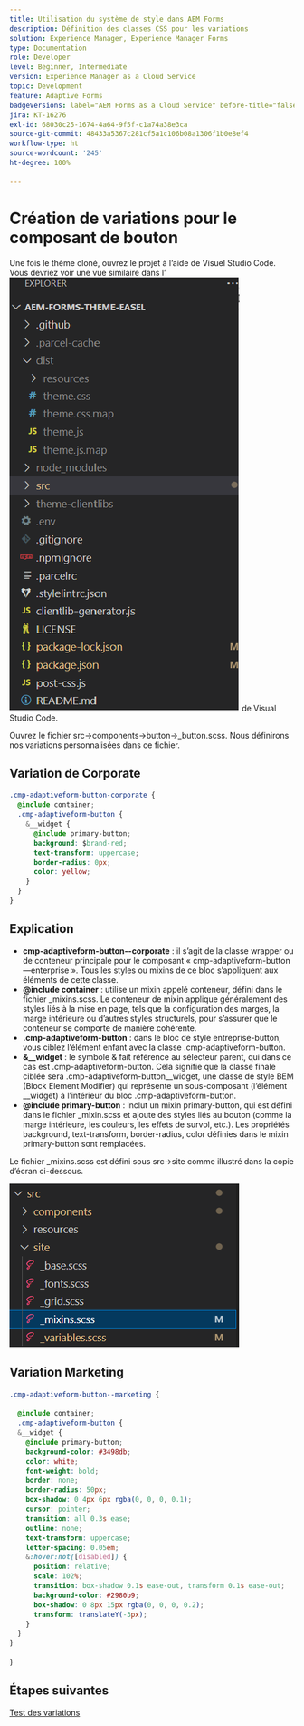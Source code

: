 ```yaml
---
title: Utilisation du système de style dans AEM Forms
description: Définition des classes CSS pour les variations
solution: Experience Manager, Experience Manager Forms
type: Documentation
role: Developer
level: Beginner, Intermediate
version: Experience Manager as a Cloud Service
topic: Development
feature: Adaptive Forms
badgeVersions: label="AEM Forms as a Cloud Service" before-title="false"
jira: KT-16276
exl-id: 68030c25-1674-4a64-9f5f-c1a74a38e3ca
source-git-commit: 48433a5367c281cf5a1c106b08a1306f1b0e8ef4
workflow-type: ht
source-wordcount: '245'
ht-degree: 100%

---
```


# Création de variations pour le composant de bouton

Une fois le thème cloné, ouvrez le projet à l’aide de Visuel Studio Code. Vous devriez voir une vue similaire dans l’![explorateur de projets](assets/easel-theme.png) de Visual Studio Code.

Ouvrez le fichier src->components->button->_button.scss. Nous définirons nos variations personnalisées dans ce fichier.

## Variation de Corporate

```css
.cmp-adaptiveform-button-corporate {
  @include container;
  .cmp-adaptiveform-button {
    &__widget {
      @include primary-button;
      background: $brand-red;
      text-transform: uppercase;
      border-radius: 0px;
      color: yellow;
    }
  }
}
```

## Explication

* **cmp-adaptiveform-button--corporate** : il s’agit de la classe wrapper ou de conteneur principale pour le composant « cmp-adaptiveform-button—enterprise ».
Tous les styles ou mixins de ce bloc s’appliquent aux éléments de cette classe.
* **@include container** : utilise un mixin appelé conteneur, défini dans le fichier _mixins.scss. Le conteneur de mixin applique généralement des styles liés à la mise en page, tels que la configuration des marges, la marge intérieure ou d’autres styles structurels, pour s’assurer que le conteneur se comporte de manière cohérente.
* **.cmp-adaptiveform-button** : dans le bloc de style entreprise-button, vous ciblez l’élément enfant avec la classe .cmp-adaptiveform-button.
* **&amp;__widget** : le symbole &amp; fait référence au sélecteur parent, qui dans ce cas est .cmp-adaptiveform-button.
Cela signifie que la classe finale ciblée sera .cmp-adaptiveform-button__widget, une classe de style BEM (Block Element Modifier) qui représente un sous-composant (l’élément __widget) à l’intérieur du bloc .cmp-adaptiveform-button.
* **@include primary-button** : inclut un mixin primary-button, qui est défini dans le fichier _mixin.scss et ajoute des styles liés au bouton (comme la marge intérieure, les couleurs, les effets de survol, etc.). Les propriétés background, text-transform, border-radius, color définies dans le mixin primary-button sont remplacées.

Le fichier _mixins.scss est défini sous src->site comme illustré dans la copie d’écran ci-dessous.

![mixin.scss](assets/mixins.png)

## Variation Marketing

```css
.cmp-adaptiveform-button--marketing {
  
  @include container;
  .cmp-adaptiveform-button {
  &__widget {
    @include primary-button;
    background-color: #3498db;
    color: white;
    font-weight: bold;
    border: none;
    border-radius: 50px;
    box-shadow: 0 4px 6px rgba(0, 0, 0, 0.1);
    cursor: pointer;
    transition: all 0.3s ease;
    outline: none;
    text-transform: uppercase;
    letter-spacing: 0.05em;
    &:hover:not([disabled]) {
      position: relative;
      scale: 102%;
      transition: box-shadow 0.1s ease-out, transform 0.1s ease-out;
      background-color: #2980b9;
      box-shadow: 0 8px 15px rgba(0, 0, 0, 0.2);
      transform: translateY(-3px);
    }
  }
}
  
}
```

## Étapes suivantes

[Test des variations](./build.md)
